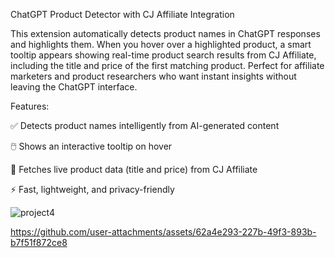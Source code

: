 ChatGPT Product Detector with CJ Affiliate Integration

This extension automatically detects product names in ChatGPT responses and highlights them. When you hover over a highlighted product, a smart tooltip appears showing real-time product search results from CJ Affiliate, including the title and price of the first matching product. Perfect for affiliate marketers and product researchers who want instant insights without leaving the ChatGPT interface.

Features:

✅ Detects product names intelligently from AI-generated content

🖱️ Shows an interactive tooltip on hover

🔎 Fetches live product data (title and price) from CJ Affiliate

⚡ Fast, lightweight, and privacy-friendly



![project4](https://github.com/user-attachments/assets/fd1639a4-b6e4-47ee-9770-e9f39c9759cc)



https://github.com/user-attachments/assets/62a4e293-227b-49f3-893b-b7f51f872ce8

